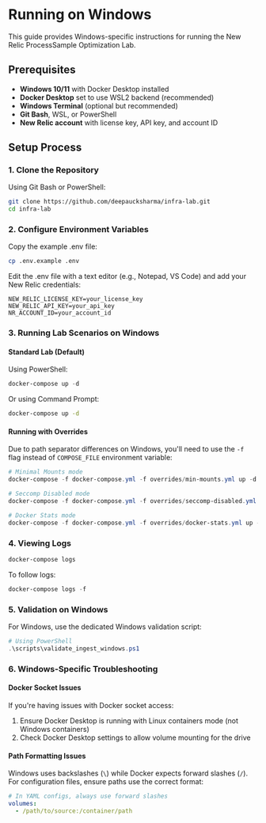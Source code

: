 # Running on Windows

This guide provides Windows-specific instructions for running the New Relic ProcessSample Optimization Lab.

## Prerequisites

- **Windows 10/11** with Docker Desktop installed
- **Docker Desktop** set to use WSL2 backend (recommended)
- **Windows Terminal** (optional but recommended)
- **Git Bash**, WSL, or PowerShell
- **New Relic account** with license key, API key, and account ID

## Setup Process

### 1. Clone the Repository

Using Git Bash or PowerShell:
```bash
git clone https://github.com/deepaucksharma/infra-lab.git
cd infra-lab
```

### 2. Configure Environment Variables

Copy the example .env file:
```bash
cp .env.example .env
```

Edit the .env file with a text editor (e.g., Notepad, VS Code) and add your New Relic credentials:
```
NEW_RELIC_LICENSE_KEY=your_license_key
NEW_RELIC_API_KEY=your_api_key
NR_ACCOUNT_ID=your_account_id
```

### 3. Running Lab Scenarios on Windows

#### Standard Lab (Default)

Using PowerShell:
```powershell
docker-compose up -d
```

Or using Command Prompt:
```cmd
docker-compose up -d
```

#### Running with Overrides

Due to path separator differences on Windows, you'll need to use the `-f` flag instead of `COMPOSE_FILE` environment variable:

```powershell
# Minimal Mounts mode
docker-compose -f docker-compose.yml -f overrides/min-mounts.yml up -d

# Seccomp Disabled mode
docker-compose -f docker-compose.yml -f overrides/seccomp-disabled.yml up -d

# Docker Stats mode
docker-compose -f docker-compose.yml -f overrides/docker-stats.yml up -d
```

### 4. Viewing Logs

```powershell
docker-compose logs
```

To follow logs:
```powershell
docker-compose logs -f
```

### 5. Validation on Windows

For Windows, use the dedicated Windows validation script:

```powershell
# Using PowerShell
.\scripts\validate_ingest_windows.ps1
```

### 6. Windows-Specific Troubleshooting

#### Docker Socket Issues

If you're having issues with Docker socket access:

1. Ensure Docker Desktop is running with Linux containers mode (not Windows containers)
2. Check Docker Desktop settings to allow volume mounting for the drive

#### Path Formatting Issues

Windows uses backslashes (`\`) while Docker expects forward slashes (`/`). For configuration files, ensure paths use the correct format:

```yaml
# In YAML configs, always use forward slashes
volumes:
  - /path/to/source:/container/path
```